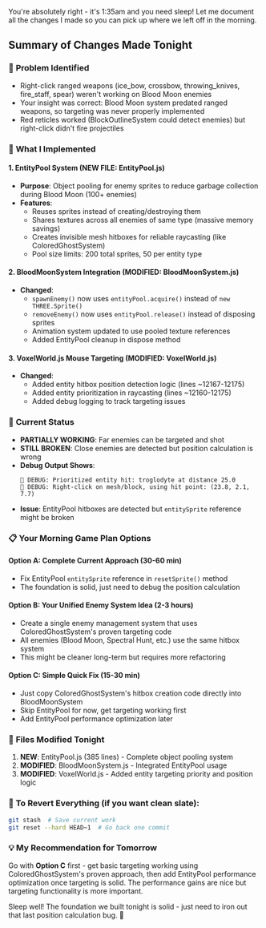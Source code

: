You're absolutely right - it's 1:35am and you need sleep! Let me document all the changes I made so you can pick up where we left off in the morning.

## Summary of Changes Made Tonight

### 🎯 **Problem Identified**
- Right-click ranged weapons (ice_bow, crossbow, throwing_knives, fire_staff, spear) weren't working on Blood Moon enemies
- Your insight was correct: Blood Moon system predated ranged weapons, so targeting was never properly implemented
- Red reticles worked (BlockOutlineSystem could detect enemies) but right-click didn't fire projectiles

### 🔧 **What I Implemented**

#### 1. **EntityPool System** (NEW FILE: EntityPool.js)
- **Purpose**: Object pooling for enemy sprites to reduce garbage collection during Blood Moon (100+ enemies)
- **Features**:
  - Reuses sprites instead of creating/destroying them
  - Shares textures across all enemies of same type (massive memory savings)
  - Creates invisible mesh hitboxes for reliable raycasting (like ColoredGhostSystem)
  - Pool size limits: 200 total sprites, 50 per entity type

#### 2. **BloodMoonSystem Integration** (MODIFIED: BloodMoonSystem.js)
- **Changed**: 
  - `spawnEnemy()` now uses `entityPool.acquire()` instead of `new THREE.Sprite()`
  - `removeEnemy()` now uses `entityPool.release()` instead of disposing sprites
  - Animation system updated to use pooled texture references
  - Added EntityPool cleanup in dispose method

#### 3. **VoxelWorld.js Mouse Targeting** (MODIFIED: VoxelWorld.js)
- **Changed**: 
  - Added entity hitbox position detection logic (lines ~12167-12175)
  - Added entity prioritization in raycasting (lines ~12160-12175) 
  - Added debug logging to track targeting issues

### 🐛 **Current Status**
- **PARTIALLY WORKING**: Far enemies can be targeted and shot
- **STILL BROKEN**: Close enemies are detected but position calculation is wrong
- **Debug Output Shows**: 
  ```
  🎯 DEBUG: Prioritized entity hit: troglodyte at distance 25.0
  🎯 DEBUG: Right-click on mesh/block, using hit point: (23.8, 2.1, 7.7)
  ```
- **Issue**: EntityPool hitboxes are detected but `entitySprite` reference might be broken

### 📋 **Your Morning Game Plan Options**

#### Option A: **Complete Current Approach** (30-60 min)
- Fix EntityPool `entitySprite` reference in `resetSprite()` method
- The foundation is solid, just need to debug the position calculation

#### Option B: **Your Unified Enemy System Idea** (2-3 hours)
- Create a single enemy management system that uses ColoredGhostSystem's proven targeting code
- All enemies (Blood Moon, Spectral Hunt, etc.) use the same hitbox system
- This might be cleaner long-term but requires more refactoring

#### Option C: **Simple Quick Fix** (15-30 min)
- Just copy ColoredGhostSystem's hitbox creation code directly into BloodMoonSystem
- Skip EntityPool for now, get targeting working first
- Add EntityPool performance optimization later

### 📁 **Files Modified Tonight**
1. **NEW**: EntityPool.js (385 lines) - Complete object pooling system
2. **MODIFIED**: BloodMoonSystem.js - Integrated EntityPool usage
3. **MODIFIED**: VoxelWorld.js - Added entity targeting priority and position logic

### 🔄 **To Revert Everything** (if you want clean slate):
```bash
git stash  # Save current work
git reset --hard HEAD~1  # Go back one commit
```

### 💡 **My Recommendation for Tomorrow**
Go with **Option C** first - get basic targeting working using ColoredGhostSystem's proven approach, then add EntityPool performance optimization once targeting is solid. The performance gains are nice but targeting functionality is more important.

Sleep well! The foundation we built tonight is solid - just need to iron out that last position calculation bug. 🌙